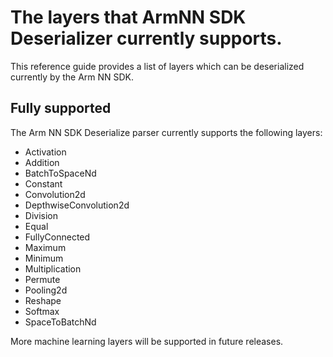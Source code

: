 # The layers that ArmNN SDK Deserializer currently supports.

This reference guide provides a list of layers which can be deserialized currently by the Arm NN SDK.

## Fully supported

The Arm NN SDK Deserialize parser currently supports the following layers:

* Activation
* Addition
* BatchToSpaceNd
* Constant
* Convolution2d
* DepthwiseConvolution2d
* Division
* Equal
* FullyConnected
* Maximum
* Minimum
* Multiplication
* Permute
* Pooling2d
* Reshape
* Softmax
* SpaceToBatchNd

More machine learning layers will be supported in future releases.